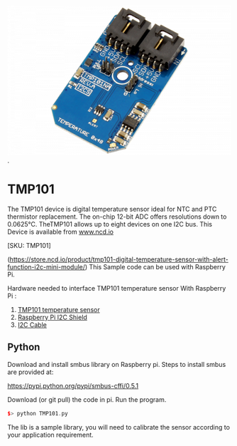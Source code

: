 [![ TMP101](TMP101NA_I2C.png)](https://store.ncd.io/product/tmp101-digital-temperature-sensor-with-alert-function-i2c-mini-module/).

#  TMP101

The TMP101 device is digital temperature sensor ideal for NTC and PTC thermistor replacement. The on-chip 12-bit ADC offers resolutions down to 0.0625°C. TheTMP101 allows up to eight devices on one I2C bus. 
This Device is available from www.ncd.io 

[SKU: TMP101]

(https://store.ncd.io/product/tmp101-digital-temperature-sensor-with-alert-function-i2c-mini-module/)
This Sample code can be used with Raspberry Pi.

Hardware needed to interface TMP101 temperature sensor With Raspberry Pi :
1. <a href="https://store.ncd.io/product/tmp101-digital-temperature-sensor-with-alert-function-i2c-mini-module/">TMP101 temperature sensor</a>
2.  <a href="https://store.ncd.io/product/i2c-shield-for-raspberry-pi-3-pi2-with-outward-facing-i2c-port-terminates-over-hdmi-port/">Raspberry Pi I2C Shield</a>
3. <a href="https://store.ncd.io/product/i%C2%B2c-cable/">I2C Cable</a>

## Python
Download and install smbus library on Raspberry pi. Steps to install smbus are provided at:

https://pypi.python.org/pypi/smbus-cffi/0.5.1

Download (or git pull) the code in pi. Run the program.

```cpp
$> python TMP101.py
```
The lib is a sample library, you will need to calibrate the sensor according to your application requirement.
